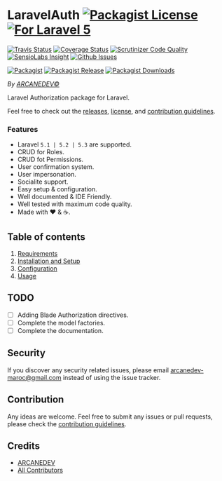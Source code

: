 # LaravelAuth [![Packagist License][badge_license]](LICENSE.md) [![For Laravel 5][badge_laravel]][link-github-repo]

[![Travis Status][badge_build]][link-travis]
[![Coverage Status][badge_coverage]][link-scrutinizer]
[![Scrutinizer Code Quality][badge_quality]][link-scrutinizer]
[![SensioLabs Insight][badge_insight]][link-insight]
[![Github Issues][badge_issues]][link-github-issues]

[![Packagist][badge_package]][link-packagist]
[![Packagist Release][badge_release]][link-packagist]
[![Packagist Downloads][badge_downloads]][link-packagist]

*By [ARCANEDEV&copy;](http://www.arcanedev.net/)*

Laravel Authorization package for Laravel.

Feel free to check out the [releases](https://github.com/ARCANEDEV/LaravelAuth/releases), [license](LICENSE.md), and [contribution guidelines](CONTRIBUTING.md).

### Features

  * Laravel `5.1 | 5.2 | 5.3` are supported.
  * CRUD for Roles.
  * CRUD fot Permissions.
  * User confirmation system.
  * User impersonation.
  * Socialite support.
  * Easy setup &amp; configuration.
  * Well documented &amp; IDE Friendly.
  * Well tested with maximum code quality.
  * Made with :heart: &amp; :coffee:.

## Table of contents

  1. [Requirements](_docs/1-Requirements.md)
  2. [Installation and Setup](_docs/2-Installation-and-Setup.md)
  3. [Configuration](_docs/3-Configuration.md)
  4. [Usage](_docs/4-Usage.md)

## TODO

  - [ ] Adding Blade Authorization directives.
  - [ ] Complete the model factories.
  - [ ] Complete the documentation.

## Security

If you discover any security related issues, please email arcanedev-maroc@gmail.com instead of using the issue tracker.

## Contribution

Any ideas are welcome. Feel free to submit any issues or pull requests, please check the [contribution guidelines](CONTRIBUTING.md).

## Credits

- [ARCANEDEV][link-author]
- [All Contributors][link-contributors]

[badge_license]:   https://img.shields.io/packagist/l/arcanedev/laravel-auth.svg?style=flat-square
[badge_laravel]:   https://img.shields.io/badge/Laravel-%205.1|5.2|5.3-orange.svg?style=flat-square
[badge_build]:     https://img.shields.io/travis/ARCANEDEV/LaravelAuth.svg?style=flat-square
[badge_coverage]:  https://img.shields.io/scrutinizer/coverage/g/ARCANEDEV/LaravelAuth.svg?style=flat-square
[badge_quality]:   https://img.shields.io/scrutinizer/g/ARCANEDEV/LaravelAuth.svg?style=flat-square
[badge_insight]:   https://img.shields.io/sensiolabs/i/7b4ce5ae-af3c-4e97-8f03-b992609f4d19.svg?style=flat-square
[badge_issues]:    https://img.shields.io/github/issues/ARCANEDEV/LaravelAuth.svg?style=flat-square
[badge_package]:   https://img.shields.io/badge/package-arcanedev/laravel--auth-blue.svg?style=flat-square
[badge_release]:   https://img.shields.io/packagist/v/arcanedev/laravel-auth.svg?style=flat-square
[badge_downloads]: https://img.shields.io/packagist/dt/arcanedev/laravel-auth.svg?style=flat-square

[link-author]:        https://github.com/arcanedev-maroc
[link-github-repo]:   https://github.com/ARCANEDEV/LaravelAuth
[link-github-issues]: https://github.com/ARCANEDEV/LaravelAuth/issues
[link-contributors]:  https://github.com/ARCANEDEV/LaravelAuth/graphs/contributors
[link-packagist]:     https://packagist.org/packages/arcanedev/laravel-auth
[link-travis]:        https://travis-ci.org/ARCANEDEV/LaravelAuth
[link-scrutinizer]:   https://scrutinizer-ci.com/g/ARCANEDEV/LaravelAuth/?branch=master
[link-insight]:       https://insight.sensiolabs.com/projects/7b4ce5ae-af3c-4e97-8f03-b992609f4d19
